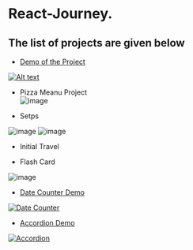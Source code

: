 # React-Journey.

## The list of projects are given below


* [Demo of the Project](https://youtu.be/SuQlZzPlXiE)

[![Alt text](https://img.youtube.com/vi/SuQlZzPlXiE/0.jpg)](https://youtu.be/SuQlZzPlXiE)


* Pizza Meanu Project  
![image](https://github.com/anjiladhikari/React-Journey/assets/21165474/1e37f3f9-c9fa-459c-a480-a109f90d9e4d)

*  Setps 

![image](https://github.com/anjiladhikari/React-Journey/assets/21165474/59c0de1e-9a9c-4482-811c-f5e12defb4a3)
![image](https://github.com/anjiladhikari/React-Journey/assets/21165474/14addff4-0fec-4f93-9e8d-bc3196557ab0)


*  Initial Travel 



*  Flash Card

![image](https://github.com/anjiladhikari/React-Journey/assets/21165474/0e1283f7-4379-4f38-b571-def50e6c6be0)


*  [Date Counter Demo](https://www.youtube.com/watch?v=RTWscZF7XsE)

[![Date Counter](https://img.youtube.com/vi/RTWscZF7XsE/0.jpg)](https://www.youtube.com/watch?v=RTWscZF7XsE)





*  [Accordion Demo](https://www.youtube.com/watch?v=1wf3iKx6g9I)

[![Accordion](https://img.youtube.com/vi/1wf3iKx6g9I/0.jpg)](https://www.youtube.com/watch?v=1wf3iKx6g9I)

